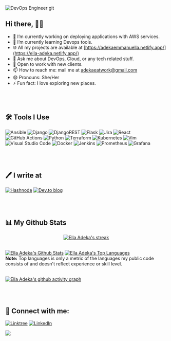 ![DevOps Engineer git](https://github.com/ella-adeka/ella-adeka/assets/70539937/eff5f1d6-cca1-4539-b883-cb2d2fd0d8f7)


## Hi there, 👋🏾 

- 🔭 I’m currently working on deploying applications with AWS services.
- 🌱 I’m currently learning Devops tools.
- 🌐 All my projects are available at [https://adekaemmanuella.netlify.app/](https://ella-adeka.netlify.app/)
- 💬 Ask me about DevOps, Cloud, or any tech related stuff.
- 🧳 Open to work with new clients.
- 📫 How to reach me: mail me at adekaeatwork@gmail.com
- 😄 Pronouns: She/Her
- ⚡ Fun fact: I love exploring new places.

<br>
<br>

## 🛠 Tools I Use


![Ansible](https://img.shields.io/badge/ansible-%231A1918.svg?style=for-the-badge&logo=ansible&logoColor=white)
![Django](https://img.shields.io/badge/django-%23092E20.svg?style=for-the-badge&logo=django&logoColor=white)
![DjangoREST](https://img.shields.io/badge/DJANGO-REST-ff1709?style=for-the-badge&logo=django&logoColor=white&color=ff1709&labelColor=gray)
![Flask](https://img.shields.io/badge/flask-%23000.svg?style=for-the-badge&logo=flask&logoColor=white)
![Jira](https://img.shields.io/badge/jira-%230A0FFF.svg?style=for-the-badge&logo=jira&logoColor=white)
![React](https://img.shields.io/badge/react-%2320232a.svg?style=for-the-badge&logo=react&logoColor=%2361DAFB)
![GitHub Actions](https://img.shields.io/badge/github%20actions-%232671E5.svg?style=for-the-badge&logo=githubactions&logoColor=white)
![Python](https://img.shields.io/badge/python-3670A0?style=for-the-badge&logo=python&logoColor=ffdd54)
![Terraform](https://img.shields.io/badge/terraform-%235835CC.svg?style=for-the-badge&logo=terraform&logoColor=white)
![Kubernetes](https://img.shields.io/badge/kubernetes-%23326ce5.svg?style=for-the-badge&logo=kubernetes&logoColor=white)
![Vim](https://img.shields.io/badge/VIM-%2311AB00.svg?style=for-the-badge&logo=vim&logoColor=white)
![Visual Studio Code](https://img.shields.io/badge/Visual%20Studio%20Code-0078d7.svg?style=for-the-badge&logo=visual-studio-code&logoColor=white)
![Docker](https://img.shields.io/badge/docker-%230db7ed.svg?style=for-the-badge&logo=docker&logoColor=white)
![Jenkins](https://img.shields.io/badge/jenkins-%232C5263.svg?style=for-the-badge&logo=jenkins&logoColor=white)
![Prometheus](https://img.shields.io/badge/Prometheus-E6522C?style=for-the-badge&logo=Prometheus&logoColor=white)
![Grafana](https://img.shields.io/badge/grafana-%23F46800.svg?style=for-the-badge&logo=grafana&logoColor=white)



<br>
<br>

## 🖊 I write at
<a href="https://ellaadeka.hashnode.dev/">![Hashnode](https://img.shields.io/badge/Hashnode-2962FF?style=for-the-badge&logo=hashnode&logoColor=white)</a>
<a href="https://dev.to/ella-adeka">![Dev.to blog](https://img.shields.io/badge/dev.to-0A0A0A?style=for-the-badge&logo=dev.to&logoColor=white)</a>

<br>
<br/>

## 📊 My Github Stats

<p align="center">
    <a href="https://github.com/ella-adeka/github-readme-streak-stats">
        <img title="🔥 Get streak stats for your profile at git.io/streak-stats" alt="Ella Adeka's streak" src="https://github-readme-streak-stats.herokuapp.com/?user=ella-adeka&theme=black-ice&hide_border=true&stroke=0000&background=060A0CD0"/>
    </a>
</p>

  <br/>
    <a href="https://github.com/ella-adeka/github-readme-stats"><img alt="Ella Adeka's Github Stats" src="https://github-readme-stats.vercel.app/api?username=ella-adeka&show_icons=true&count_private=true&theme=react&hide_border=true&bg_color=0D1117" /></a>
  <a href="https://github.com/ella-adeka/github-readme-stats"><img alt="Ella Adeka's Top Languages" src="https://github-readme-stats.vercel.app/api/top-langs/?username=ella-adeka&langs_count=8&count_private=true&layout=compact&theme=react&hide_border=true&bg_color=0D1117" /></a>
  <br/>
  <b>Note:</b> Top languages is only a metric of the languages my public code consists of and doesn't reflect experience or skill level.

<br/>
<br/>

[![Ella Adeka's github activity graph](https://github-readme-activity-graph.vercel.app/graph?username=ella-adeka&hide_border=true&theme=high-contrast)](https://github.com/ella-adeka/github-readme-activity-graph)


<br>
</br>

## 💬 Connect with me:
<p align="left">

<a href="https://linktr.ee/adekaeat">![Linktree](https://img.shields.io/badge/linktree-1de9b6?style=for-the-badge&logo=linktree&logoColor=white)</a>
<a href = "https://www.linkedin.com/in/emmanuella-onyowo-adeka-60906b230">![LinkedIn](https://img.shields.io/badge/linkedin-%230077B5.svg?style=for-the-badge&logo=linkedin&logoColor=white)</a>

</p>

![](https://komarev.com/ghpvc/?username=ella-adeka&color=lightgrey)
